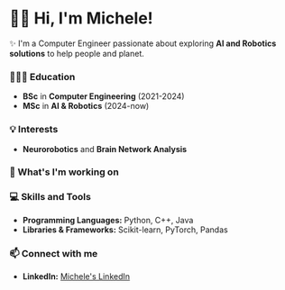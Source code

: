 <!--
**MicheleBrigandi/MicheleBrigandi** is a ✨ _special_ ✨ repository because its `README.md` (this file) appears on your GitHub profile.

Here are some ideas to get you started:

- 🔭 I’m currently working on ...
- 🌱 I’m currently learning ...
- 👯 I’m looking to collaborate on ...
- 🤔 I’m looking for help with ...
- 💬 Ask me about ...
- 📫 How to reach me: ...
- 😄 Pronouns: ...
- ⚡ Fun fact: ...
-->

# 👋🏻 Hi, I'm Michele!
  
✨ I'm a Computer Engineer passionate about exploring **AI and Robotics solutions** to help people and planet.

### 👨🏻‍🎓 Education

- **BSc** in **Computer Engineering** (2021-2024)
- **MSc** in **AI & Robotics** (2024-now)

### 💡 Interests

- **Neurorobotics** and **Brain Network Analysis**

### 🌱 What's I'm working on

### 💻 Skills and Tools

- **Programming Languages:** Python, C++, Java
- **Libraries & Frameworks:** Scikit-learn, PyTorch, Pandas

### 📫 Connect with me

- **LinkedIn:** [Michele's LinkedIn](https://www.linkedin.com/in/michele-brigandì)
